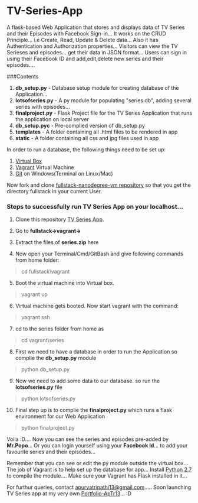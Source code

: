 # TV-Series-App
A flask-based Web Application that stores and displays data of TV Series and their Episodes with Facebook Sign-in...
It works on the CRUD Principle... i.e Create, Read, Update & Delete data... 
Also it has Authentication and  Authorization properties...
Visitors can view the TV Serieses and episodes... get their data in JSON format...
Users can sign in using their Facebook ID and add,edit,delete new series and their episodes....

###Contents
1. **db_setup.py** - Database setup module for creating database of the Application...
2. **lotsofseries.py** - A py module for populating "series.db", adding several series with episodes...
3. **finalproject.py** - Flask Project file for the TV Series Application that runs the application on local server
4. **db_setup.pyc** - Pre-complied version of db_setup.py
5. **templates** - A folder containing all .html files to be rendered in app
6. **static** - A folder containing all css and jpg files used in app

In order to run a database, the following things need to be set up:

1. [Virtual Box](https://www.virtualbox.org/)
2. [Vagrant](https://www.vagrantup.com/downloads.html) Virtual Machine
3. [Git](https://git-scm.com/downloads) on Windows(Terminal on Linux/Mac)

Now fork and clone [fullstack-nanodegree-vm repository](https://github.com/udacity/fullstack-nanodegree-vm) so that you get the directory fullstack in your current User.

### Steps to successfully run TV Series App on your localhost...
1. Clone this repository [TV Series App](https://github.com/ApTr13/TV-Series-App).

2. Go to **fullstack->vagrant->**

3. Extract the files of **series.zip** here

4. Now open your Terminal/Cmd/GitBash and give following commands from home folder:
> cd fullstack\vagrant

5. Boot the virtual machine into Virtual box.
> vagrant up

6. Virtual machine gets booted. Now start vagrant with the command:
> vagrant ssh

7. cd to the series folder from home as
> cd vagrant\series

8. First we need to have a database in order to run the Application so complie the **db_setup.py** module
> python db_setup.py

9. Now we need to add some data to our database. so run the **lotsofseries.py** file
> python lotsofseries.py

10. Final step up is to complie the **finalproject.py** which runs a flask environment for our Web Application
> python finalproject.py

Voila :D....
Now you can see the series and episodes pre-added by **Mr.Popo**...
Or you can login yourself using your **Facebook Id**... to add your favourite series and their episodes...

Remember that you can see or edit the py module outside the virtual box... The job of Vagrant is to help set up the database for app...
Install [Python 2.7](https://www.python.org/download/releases/2.7/) to compile the module....
Make sure your Vagrant has Flask installed in it...

For furthur queries, contact apurvatripathi13@gmail.com..... 
Soon launching TV Series app at my very own [Portfolio-ApTr13](http://aptr13.me)... :D



